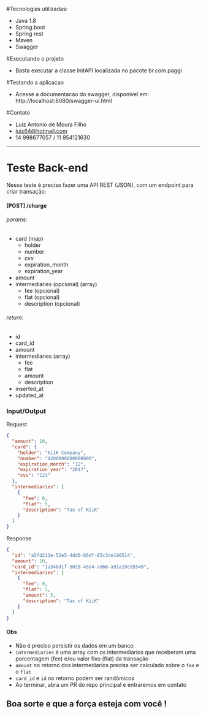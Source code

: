 #Tecnologias utilizadas:

- Java 1.8
- Spring boot
- Spring rest
- Maven
- Swagger

#Executando o projeto

- Basta executar a classe InitAPI localizada no pacote br.com.paggi

#Testando a aplicacao

- Acesse a documentacao do swagger, disponivel em:
http://localhost:8080/swagger-ui.html

#Contato
- Luiz Antonio de Moura Filho
- luiz64@hotmail.com
- 14 998677057 / 11 954121630

------------------------------------------------------------------------------------------------

# Teste Back-end
Nesse teste é preciso fazer uma API REST (JSON), com um endpoint para criar transação:

#### [POST] /charge
###### params:
* card (map)
    * holder
    * number
    * cvv
    * expiration_month
    * expiration_year
* amount
* intermediaries (opcional) (array)
    * fee (opcional)
    * flat (opcional)
    * description (opcional)
    
###### return:
* id
* card_id
* amount
* intermediaries (array)
    * fee
    * flat
    * amount
    * description
* inserted_at
* updated_at

### Input/Output
Request
```json
{
  "amount": 10,
  "card": {
    "holder": "KiiK Company",
    "number": "4200000000000000",
    "expiration_month": "12",
    "expiration_year": "2017",
    "cvv": "123"
  },
  "intermediaries": [
    {
      "fee": 0,
      "flat": 5,
      "description": "Tax of KiiK"
    }
  ]
}
```
Response
```json
{
  "id": "a5fd213e-52e5-4dd0-b5df-85c3de190514",
  "amount": 10,
  "card_id": "1a348d1f-5028-45e4-ad66-a91a19cd5549",
  "intermediaries": [
    {
      "fee": 0,
      "flat": 5,
      "amount": 5,
      "description": "Tax of KiiK"
    }
  ]
}
```

#### Obs
* Não é preciso persistir os dados em um banco
* `intermediaries` é uma array com os intermediarios que receberam uma porcentagem (fee) e/ou valor fixo (flat) da transação
* `amount` no retorno dos intermediarios precisa ser calculado sobre o `fee` e o `flat`
* `card_id` e `id` no retorno podem ser randômicos
* Ao terminar, abra um PR do repo principal e entraremos em contato

## Boa sorte e que a força esteja com você !
